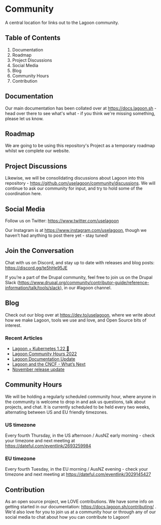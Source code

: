 # Community
A central location for links out to the Lagoon community.

## Table of Contents
1. Documentation
2. Roadmap
3. Project Discussions
4. Social Media
5. Blog
6. Community Hours
7. Contribution


## Documentation
Our main documentation has been collated over at https://docs.lagoon.sh - head over there to see what's what - if you think we're missing something, please let us know.

## Roadmap
We are going to be using this repository's Project as a temporary roadmap whilst we complete our website.

## Project Discussions
Likewise, we will be consolidating discussions about Lagoon into this repository - https://github.com/uselagoon/community/discussions. We will continue to ask our community for input, and try to hold some of the coordination here.

## Social Media

Follow us on Twitter: https://www.twitter.com/uselagoon

Our Instagram is at https://www.instagram.com/uselagoon, though we haven’t had anything to post there yet - stay tuned!

## Join the Conversation

Chat with us on Discord, and stay up to date with releases and blog posts: https://discord.gg/te5hHe95JE

If you’re a part of the Drupal community, feel free to join us on the Drupal Slack (https://www.drupal.org/community/contributor-guide/reference-information/talk/tools/slack), in our #lagoon channel. 

## Blog

Check out our blog over at https://dev.to/uselagoon, where we write about how we make Lagoon, tools we use and love, and Open Source bits of interest.

### Recent Articles
<!--START_SECTION:devtofeed-->
* [Lagoon + Kubernetes 1.22 🥳](https:&#x2F;&#x2F;dev.to&#x2F;uselagoon&#x2F;lagoon-kubernetes-122-ek8)
* [Lagoon Community Hours 2022](https:&#x2F;&#x2F;dev.to&#x2F;uselagoon&#x2F;lagoon-community-hours-2022-4bd4)
* [Lagoon Documentation Update](https:&#x2F;&#x2F;dev.to&#x2F;uselagoon&#x2F;lagoon-documentation-update-5clm)
* [Lagoon and the CNCF - What’s Next](https:&#x2F;&#x2F;dev.to&#x2F;uselagoon&#x2F;lagoon-and-the-cncf-whats-next-41k)
* [November release update](https:&#x2F;&#x2F;dev.to&#x2F;uselagoon&#x2F;november-release-update-300o)
<!--END_SECTION:devtofeed-->

## Community Hours

We will be holding a regularly scheduled community hour, where anyone in the community is welcome to drop in and ask us questions, talk about projects, and chat.
It is currently scheduled to be held every two weeks, alternating between US and EU friendly timezones.

### US timezone
Every fourth Thursday, in the US afternoon / AusNZ early morning - check your timezone and next meeting at https://dateful.com/eventlink/2693259984

### EU timezone
Every fourth Tuesday, in the EU morning / AusNZ evening - check your timezone and next meeting at https://dateful.com/eventlink/3029145427

## Contribution

As an open source project, we LOVE contributions. We have some info on getting started in our documentation: https://docs.lagoon.sh/contributing/ . We'd also love for you to join us at a community hour or through any of our social media to chat about how you can contribute to Lagoon!



